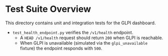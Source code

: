 # Test Suite Overview

This directory contains unit and integration tests for the GLPI dashboard.

- `test_health_endpoint.py` verifies the `/v1/health` endpoint.
  - A `HEAD /v1/health` request should return `200` when GLPI is reachable.
  - When GLPI is unavailable (simulated via the `glpi_unavailable` fixture) the endpoint responds with `500`.
